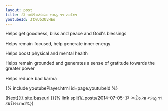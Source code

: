 ```yaml
---
layout: post
title: ૐ અથિવરુંધાયા નમહ ૧૧ ટાઈમ્સ
youtubeId: JtvUb3UvHEo
---
```

 
 
Helps get goodness, bliss and peace and God's blessings
 
Helps remain focused, help generate inner energy 
 
Helps boost physical and mental health 
 
Helps remain grounded and generates a sense of gratitude towards the greater power 
 
Helps reduce bad karma
 
 
 
 


{% include youtubePlayer.html id=page.youtubeId %}
 
[Next]({{ site.baseurl }}{% link  split1/_posts/2014-07-05-ૐ અદેસયા નમહ ૧૧ ટાઈમ્સ.md%})
 
